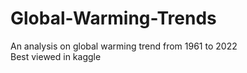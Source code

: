 # Global-Warming-Trends
An analysis on global warming trend from 1961 to 2022 <br>
Best viewed in kaggle
